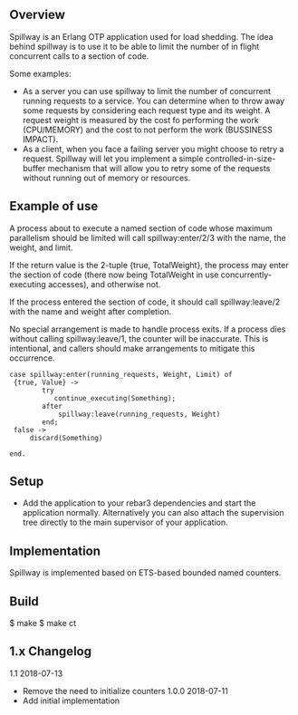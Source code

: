 Overview
--------------

Spillway is an Erlang OTP application used for load shedding. The idea behind spillway is to use it
to be able to limit the number of in flight concurrent calls to a section of code.

Some examples:
 - As a server you can use spillway to limit the number of concurrent running requests to a service. You can
 determine when to throw away some requests by considering each request type and its weight.
 A request weight is measured by the cost fo performing the work (CPU/MEMORY) and the cost to not perform
 the work (BUSSINESS IMPACT).
 - As a client, when you face a failing server you might choose to retry a request. Spillway will let you
 implement a simple controlled-in-size-buffer mechanism that will allow you to retry some of the requests without
 running out of memory or resources.

Example of use
----------------

A process about to execute a named section of code whose maximum parallelism
should be limited will call spillway:enter/2/3 with the name, the weight, and limit.

If the return value is the 2-tuple {true, TotalWeight}, the process may enter the section of code
 (there now being TotalWeight in use concurrently-executing accesses), and otherwise not.

If the process entered the section of code, it should call spillway:leave/2 with the name and weight
after completion.

No special arrangement is made to handle process exits.  If a process dies without
calling spillway:leave/1, the counter will be inaccurate.  This is intentional,
and callers should make arrangements to mitigate this occurrence.

```
case spillway:enter(running_requests, Weight, Limit) of
 {true, Value} ->
        try
           continue_executing(Something);
        after
            spillway:leave(running_requests, Weight)
        end;
 false ->
     discard(Something)

end.

```

Setup
-------

- Add the application to your rebar3 dependencies and start the application normally.
Alternatively you can also attach the supervision tree directly to the main supervisor of your
application.

Implementation
----------------
Spillway is implemented based on ETS-based bounded named counters.


Build
-----
  $ make
  $ make ct

1.x Changelog
-------------
1.1 2018-07-13
 * Remove the need to initialize counters
1.0.0 2018-07-11
 * Add initial implementation
